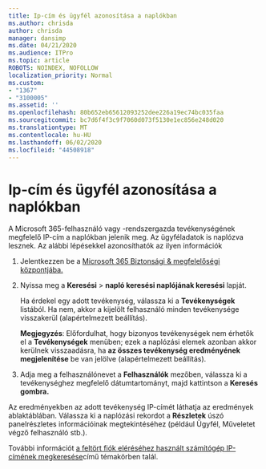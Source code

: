 ```yaml
---
title: Ip-cím és ügyfél azonosítása a naplókban
ms.author: chrisda
author: chrisda
manager: dansimp
ms.date: 04/21/2020
ms.audience: ITPro
ms.topic: article
ROBOTS: NOINDEX, NOFOLLOW
localization_priority: Normal
ms.custom:
- "1367"
- "3100005"
ms.assetid: ''
ms.openlocfilehash: 80b652eb65612093252dee226a19ec74bc035faa
ms.sourcegitcommit: bc7d6f4f3c9f7060d073f5130e1ec856e248d020
ms.translationtype: MT
ms.contentlocale: hu-HU
ms.lasthandoff: 06/02/2020
ms.locfileid: "44508918"
---
```

# <a name="identify-ip-address-and-client-in-audit-logs"></a>Ip-cím és ügyfél azonosítása a naplókban

A Microsoft 365-felhasználó vagy -rendszergazda tevékenységének megfelelő IP-cím a naplókban jelenik meg. Az ügyféladatok is naplózva lesznek. Az alábbi lépésekkel azonosíthatók az ilyen információk

1. Jelentkezzen be a [Microsoft 365 Biztonsági & megfelelőségi központjába.](https://protection.office.com/)

2. Nyissa meg a **Keresési**  >  **napló keresési naplójának keresési** lapját.

   Ha érdekel egy adott tevékenység, válassza ki a **Tevékenységek** listából. Ha nem, akkor a kijelölt felhasználó minden tevékenysége visszakerül (alapértelmezett beállítás).

   **Megjegyzés**: Előfordulhat, hogy bizonyos tevékenységek nem érhetők el a **Tevékenységek** menüben; ezek a naplózási elemek azonban akkor kerülnek visszaadásra, ha **az összes tevékenység eredményének megjelenítése** be van jelölve (alapértelmezett beállítás).

3. Adja meg a felhasználónevet a **Felhasználók** mezőben, válassza ki a tevékenységhez megfelelő dátumtartományt, majd kattintson a **Keresés gombra.**

Az eredményekben az adott tevékenység IP-címét láthatja az eredmények ablaktáblában. Válassza ki a naplózási rekordot a **Részletek** úszó panelrészletes információinak megtekintéséhez (például Ügyfél, Műveletet végző felhasználó stb.).

További információt [a feltört fiók eléréséhez használt számítógép IP-címének megkeresése](https://docs.microsoft.com/microsoft-365/compliance/auditing-troubleshooting-scenarios#find-the-ip-address-of-the-computer-used-to-access-a-compromised-account)című témakörben talál.
